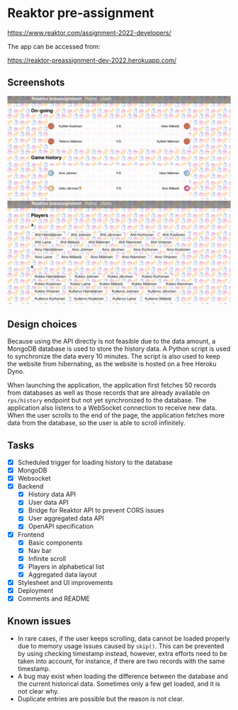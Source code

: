 # Reaktor pre-assignment

<https://www.reaktor.com/assignment-2022-developers/>

The app can be accessed from:

<https://reaktor-preassignment-dev-2022.herokuapp.com/>

## Screenshots

![homepage](/screenshots/homepage.png)
![players](/screenshots/players.png)

## Design choices

Because using the API directly is not feasible due to the data amount, a MongoDB database is used to store the history data. A Python script is used to synchronize the data every 10 minutes. The script is also used to keep the website from hibernating, as the website is hosted on a free Heroku Dyno.

When launching the application, the application first fetches 50 records from databases as well as those records that are already available on `rps/history` endpoint but not yet synchronized to the database. The application also listens to a WebSocket connection to receive new data. When the user scrolls to the end of the page, the application fetches more data from the database, so the user is able to scroll infinitely.

## Tasks

- [x] Scheduled trigger for loading history to the database
- [x] MongoDB
- [x] Websocket
- [x] Backend
  - [x] History data API
  - [x] User data API
  - [x] Bridge for Reaktor API to prevent CORS issues
  - [x] User aggregated data API
  - [x] OpenAPI specification
- [x] Frontend
  - [x] Basic components
  - [x] Nav bar
  - [x] Infinite scroll
  - [x] Players in alphabetical list
  - [x] Aggregated data layout
- [x] Stylesheet and UI improvements
- [x] Deployment
- [x] Comments and README

## Known issues

- In rare cases, if the user keeps scrolling, data cannot be loaded properly due to memory usage issues caused by `skip()`. This can be prevented by using checking timestamp instead, however, extra efforts need to be taken into account, for instance, if there are two records with the same timestamp.
- A bug may exist when loading the difference between the database and the current historical data. Sometimes only a few get loaded, and it is not clear why.
- Duplicate entries are possible but the reason is not clear.
